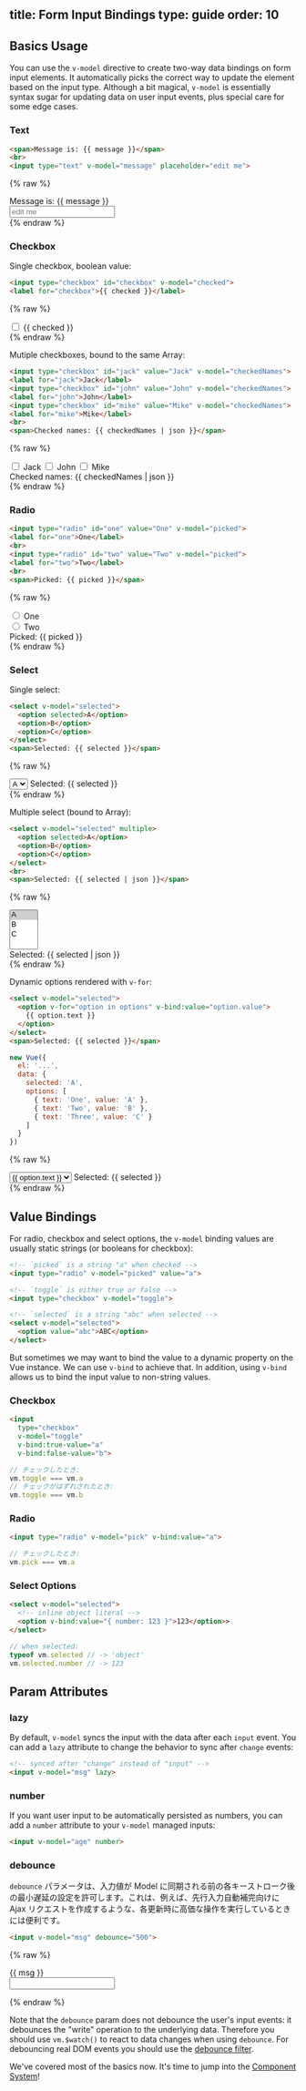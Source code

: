 title: Form Input Bindings
type: guide
order: 10
---

## Basics Usage

You can use the `v-model` directive to create two-way data bindings on form input elements. It automatically picks the correct way to update the element based on the input type. Although a bit magical, `v-model` is essentially syntax sugar for updating data on user input events, plus special care for some edge cases.

### Text

``` html
<span>Message is: {{ message }}</span>
<br>
<input type="text" v-model="message" placeholder="edit me">
```

{% raw %}
<div id="example-1" class="demo">
  <span>Message is: {{ message }}</span><br>
  <input type="text" v-model="message" placeholder="edit me">
</div>
<script>
new Vue({
  el: '#example-1',
  data: {
    message: ''
  }
})
</script>
{% endraw %}

### Checkbox

Single checkbox, boolean value:

``` html
<input type="checkbox" id="checkbox" v-model="checked">
<label for="checkbox">{{ checked }}</label>
```
{% raw %}
<div id="example-2" class="demo">
  <input type="checkbox" id="checkbox" v-model="checked">
  <label for="checkbox">{{ checked }}</label>
</div>
<script>
new Vue({
  el: '#example-2',
  data: {
    checked: false
  }
})
</script>
{% endraw %}

Mutiple checkboxes, bound to the same Array:

``` html
<input type="checkbox" id="jack" value="Jack" v-model="checkedNames">
<label for="jack">Jack</label>
<input type="checkbox" id="john" value="John" v-model="checkedNames">
<label for="john">John</label>
<input type="checkbox" id="mike" value="Mike" v-model="checkedNames">
<label for="mike">Mike</label>
<br>
<span>Checked names: {{ checkedNames | json }}</span>
```
{% raw %}
<div id="example-3" class="demo">
  <input type="checkbox" id="jack" value="Jack" v-model="checkedNames">
  <label for="jack">Jack</label>
  <input type="checkbox" id="john" value="John" v-model="checkedNames">
  <label for="john">John</label>
  <input type="checkbox" id="mike" value="Mike" v-model="checkedNames">
  <label for="mike">Mike</label>
  <br>
  <span>Checked names: {{ checkedNames | json }}</span>
</div>
<script>
new Vue({
  el: '#example-3',
  data: {
    checkedNames: []
  }
})
</script>
{% endraw %}

### Radio


``` html
<input type="radio" id="one" value="One" v-model="picked">
<label for="one">One</label>
<br>
<input type="radio" id="two" value="Two" v-model="picked">
<label for="two">Two</label>
<br>
<span>Picked: {{ picked }}</span>
```
{% raw %}
<div id="example-4" class="demo">
  <input type="radio" id="one" value="One" v-model="picked">
  <label for="one">One</label>
  <br>
  <input type="radio" id="two" value="Two" v-model="picked">
  <label for="two">Two</label>
  <br>
  <span>Picked: {{ picked }}</span>
</div>
<script>
new Vue({
  el: '#example-4',
  data: {
    picked: ''
  }
})
</script>
{% endraw %}

### Select

Single select:

``` html
<select v-model="selected">
  <option selected>A</option>
  <option>B</option>
  <option>C</option>
</select>
<span>Selected: {{ selected }}</span>
```
{% raw %}
<div id="example-5" class="demo">
  <select v-model="selected">
    <option selected>A</option>
    <option>B</option>
    <option>C</option>
  </select>
  <span>Selected: {{ selected }}</span>
</div>
<script>
new Vue({
  el: '#example-5',
  data: {
    selected: null
  }
})
</script>
{% endraw %}

Multiple select (bound to Array):

``` html
<select v-model="selected" multiple>
  <option selected>A</option>
  <option>B</option>
  <option>C</option>
</select>
<br>
<span>Selected: {{ selected | json }}</span>
```
{% raw %}
<div id="example-6" class="demo">
  <select v-model="selected" multiple style="width: 50px">
    <option selected>A</option>
    <option>B</option>
    <option>C</option>
  </select>
  <br>
  <span>Selected: {{ selected | json }}</span>
</div>
<script>
new Vue({
  el: '#example-6',
  data: {
    selected: []
  }
})
</script>
{% endraw %}

Dynamic options rendered with `v-for`:

``` html
<select v-model="selected">
  <option v-for="option in options" v-bind:value="option.value">
    {{ option.text }}
  </option>
</select>
<span>Selected: {{ selected }}</span>
```
``` js
new Vue({
  el: '...',
  data: {
    selected: 'A',
    options: [
      { text: 'One', value: 'A' },
      { text: 'Two', value: 'B' },
      { text: 'Three', value: 'C' }
    ]
  }
})
```
{% raw %}
<div id="example-7" class="demo">
  <select v-model="selected">
    <option v-for="option in options" v-bind:value="option.value">
      {{ option.text }}
    </option>
  </select>
  <span>Selected: {{ selected }}</span>
</div>
<script>
new Vue({
  el: '#example-7',
  data: {
    selected: 'A',
    options: [
      { text: 'One', value: 'A' },
      { text: 'Two', value: 'B' },
      { text: 'Three', value: 'C' }
    ]
  }
})
</script>
{% endraw %}

## Value Bindings

For radio, checkbox and select options, the `v-model` binding values are usually static strings (or booleans for checkbox):

``` html
<!-- `picked` is a string "a" when checked -->
<input type="radio" v-model="picked" value="a">

<!-- `toggle` is either true or false -->
<input type="checkbox" v-model="toggle">

<!-- `selected` is a string "abc" when selected -->
<select v-model="selected">
  <option value="abc">ABC</option>
</select>
```

But sometimes we may want to bind the value to a dynamic property on the Vue instance. We can use `v-bind` to achieve that. In addition, using `v-bind` allows us to bind the input value to non-string values.

### Checkbox

``` html
<input
  type="checkbox"
  v-model="toggle"
  v-bind:true-value="a"
  v-bind:false-value="b">
```

``` js
// チェックしたとき:
vm.toggle === vm.a
// チェックがはずれされたとき:
vm.toggle === vm.b
```

### Radio

``` html
<input type="radio" v-model="pick" v-bind:value="a">
```

``` js
// チェックしたとき:
vm.pick === vm.a
```

### Select Options

``` html
<select v-model="selected">
  <!-- inline object literal -->
  <option v-bind:value="{ number: 123 }">123</option>>
</select>
```

``` js
// when selected:
typeof vm.selected // -> 'object'
vm.selected.number // -> 123
```

## Param Attributes

### lazy

By default, `v-model` syncs the input with the data after each `input` event. You can add a `lazy` attribute to change the behavior to sync after `change` events:

``` html
<!-- synced after "change" instead of "input" -->
<input v-model="msg" lazy>
```

### number

If you want user input to be automatically persisted as numbers, you can add a `number` attribute to your `v-model` managed inputs:

``` html
<input v-model="age" number>
```

### debounce

`debounce` パラメータは、入力値が Model に同期される前の各キーストローク後の最小遅延の設定を許可します。これは、例えば、先行入力自動補完向けに Ajax リクエストを作成するような、各更新時に高価な操作を実行しているときには便利です。

``` html
<input v-model="msg" debounce="500">
```
 {% raw %}
<div id="debounce-demo" class="demo">
  {{ msg }}<br>
  <input v-model="msg" debounce="500">
</div>

<script>
new Vue({
  el:'#debounce-demo',
  data: { msg: 'edit me' }
})
</script>
{% endraw %}

Note that the `debounce` param does not debounce the user's input events: it debounces the "write" operation to the underlying data. Therefore you should use `vm.$watch()` to react to data changes when using `debounce`. For debouncing real DOM events you should use the [debounce filter](/api/filters.html#debounce).

We've covered most of the basics now. It's time to jump into the [Component System](components.html)!
